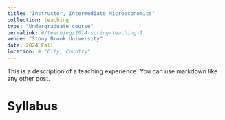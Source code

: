```yaml
---
title: "Instructor, Intermediate Microeconomics"
collection: teaching
type: "Undergraduate course"
permalink: #/teaching/2014-spring-teaching-1
venue: "Stony Brook University"
date: 2024 Fall
location: # "City, Country"
---
```


This is a description of a teaching experience. You can use markdown like any other post.

Syllabus
======

